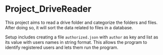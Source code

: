 # Project_DriveReader
 
This project aims to read a drive folder and categorize the folders and files. After doing so, it will sort the data related to files in a database. 

Setup includes creating a file `authorized.json` with `author` as key and list as its value with users names in string format. This allows the program to identify registered users and lets them run the program.